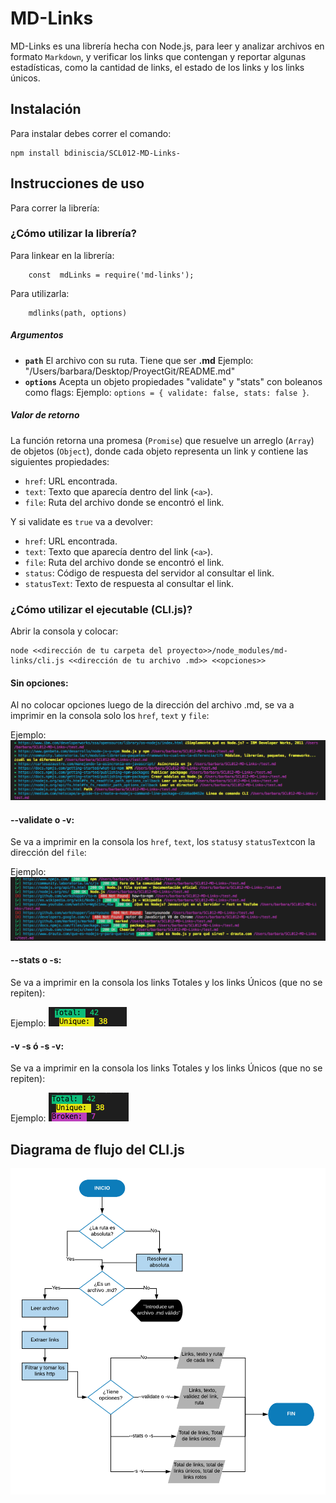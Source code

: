 # MD-Links
MD-Links es una librería hecha con Node.js, para leer y analizar archivos en formato `Markdown`, y verificar los links que contengan y reportar algunas estadísticas, como la cantidad de links, el estado de los links y los links únicos. 

## Instalación
Para instalar debes correr el comando: 

    npm install bdiniscia/SCL012-MD-Links-

## Instrucciones de uso
Para correr la librería:

### ¿Cómo utilizar la librería?

Para linkear en la librería:
```
    const  mdLinks = require('md-links');
```
Para utilizarla:
```
    mdlinks(path, options)
```

##### Argumentos

-   **`path`**  El archivo con su ruta. Tiene que ser **.md** Ejemplo: "/Users/barbara/Desktop/ProyectGit/README.md"
-   **`options`**  Acepta un objeto propiedades  "validate" y "stats" con boleanos como flags: 
Ejemplo: `options = { validate: false, stats: false }`.


##### Valor de retorno

La función retorna una promesa (`Promise`) que resuelve un arreglo (`Array`) de objetos (`Object`), donde cada objeto representa un link y contiene las siguientes propiedades:

-   `href`: URL encontrada.
-   `text`: Texto que aparecía dentro del link (`<a>`).
-   `file`: Ruta del archivo donde se encontró el link.

Y si validate es `true` va a devolver: 
-   `href`: URL encontrada.
-   `text`: Texto que aparecía dentro del link (`<a>`).
-   `file`: Ruta del archivo donde se encontró el link.
-   `status`:  Código de respuesta del servidor al consultar el link. 
-   `statusText`: Texto de respuesta al consultar el link.

### ¿Cómo utilizar el ejecutable (CLI.js)?

Abrir la consola y colocar: 

    node <<dirección de tu carpeta del proyecto>>/node_modules/md-links/cli.js <<dirección de tu archivo .md>> <<opciones>>

#### Sin opciones: 
Al no colocar opciones luego de la dirección del archivo .md, se va a imprimir en la consola solo los `href`, `text` y `file`: 

Ejemplo: 
![vista sin opciones](img/sin-opciones.png)


#### --validate  o  -v: 
Se va a imprimir en la consola los `href`, `text`, los `status`y `statusText`con la dirección del `file`: 

Ejemplo: 
![vista de --validate](img/validate.png)

#### --stats o  -s: 
Se va a imprimir en la consola los links Totales y los links Únicos (que no se repiten): 

Ejemplo:
![vista de --stats](img/stats.png)


#### -v  -s   ó   -s  -v: 
Se va a imprimir en la consola los links Totales y los links Únicos (que no se repiten): 

Ejemplo: 
![vista de -v -s](img/validate-stats.png)


## Diagrama de flujo del CLI.js
![vista de --validate](img/Diagram.png)


